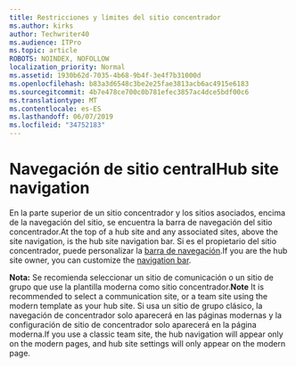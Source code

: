 ```yaml
---
title: Restricciones y límites del sitio concentrador
ms.author: kirks
author: Techwriter40
ms.audience: ITPro
ms.topic: article
ROBOTS: NOINDEX, NOFOLLOW
localization_priority: Normal
ms.assetid: 1930b62d-7035-4b68-9b4f-3e4f7b31000d
ms.openlocfilehash: b83a3d6548c3be2e25fae3813acb6ac4915e6183
ms.sourcegitcommit: 4b7e478ce700c0b781efec3857ac4dce5bdf00c6
ms.translationtype: MT
ms.contentlocale: es-ES
ms.lasthandoff: 06/07/2019
ms.locfileid: "34752183"
---
```

# <a name="hub-site-navigation"></a><span data-ttu-id="c7404-102">Navegación de sitio central</span><span class="sxs-lookup"><span data-stu-id="c7404-102">Hub site navigation</span></span>

<span data-ttu-id="c7404-103">En la parte superior de un sitio concentrador y los sitios asociados, encima de la navegación del sitio, se encuentra la barra de navegación del sitio concentrador.</span><span class="sxs-lookup"><span data-stu-id="c7404-103">At the top of a hub site and any associated sites, above the site navigation, is the hub site navigation bar.</span></span> <span data-ttu-id="c7404-104">Si es el propietario del sitio concentrador, puede personalizar la [barra de navegación](https://support.office.com/article/customize-the-navigation-on-your-sharepoint-site-3cd61ae7-a9ed-4e1e-bf6d-4655f0bf25ca#hubnav).</span><span class="sxs-lookup"><span data-stu-id="c7404-104">If you are the hub site owner, you can customize the [navigation bar](https://support.office.com/article/customize-the-navigation-on-your-sharepoint-site-3cd61ae7-a9ed-4e1e-bf6d-4655f0bf25ca#hubnav).</span></span> 

<span data-ttu-id="c7404-105">**Nota:** Se recomienda seleccionar un sitio de comunicación o un sitio de grupo que use la plantilla moderna como sitio concentrador.</span><span class="sxs-lookup"><span data-stu-id="c7404-105">**Note** It is recommended to select a communication site, or a team site using the modern template as your hub site.</span></span> <span data-ttu-id="c7404-106">Si usa un sitio de grupo clásico, la navegación de concentrador solo aparecerá en las páginas modernas y la configuración de sitio de concentrador solo aparecerá en la página moderna.</span><span class="sxs-lookup"><span data-stu-id="c7404-106">If you use a classic team site, the hub navigation will appear only on the modern pages, and hub site settings will only appear on the modern page.</span></span> 


